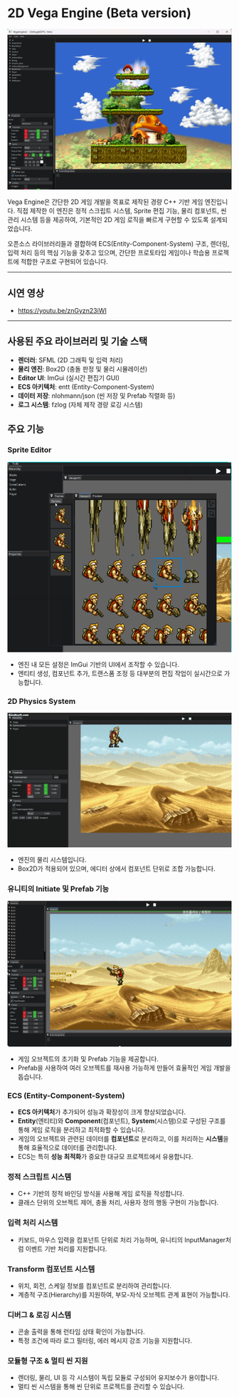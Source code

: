 # 2D Vega Engine (Beta version)
![GameEngine](./assets/GameEngine.png)

Vega Engine은 간단한 2D 게임 개발을 목표로 제작된 경량 C++ 기반 게임 엔진입니다.
직접 제작한 이 엔진은 정적 스크립트 시스템, Sprite 편집 기능, 물리 컴포넌트, 씬 관리 시스템 등을 제공하여,
기본적인 2D 게임 로직을 빠르게 구현할 수 있도록 설계되었습니다.

오픈소스 라이브러리들과 결합하여 ECS(Entity-Component-System) 구조, 렌더링, 입력 처리 등의 핵심 기능을 갖추고 있으며,
간단한 프로토타입 게임이나 학습용 프로젝트에 적합한 구조로 구현되어 있습니다.

---
## 시연 영상
- https://youtu.be/znGyzn23iWI

---
## 사용된 주요 라이브러리 및 기술 스택

- **렌더러**: SFML (2D 그래픽 및 입력 처리)
- **물리 엔진**: Box2D (충돌 판정 및 물리 시뮬레이션)
- **Editor UI**: ImGui (실시간 편집기 GUI)
- **ECS 아키텍처**: entt (Entity-Component-System)
- **데이터 저장**: nlohmann/json (씬 저장 및 Prefab 직렬화 등)
- **로그 시스템**: fzlog (자체 제작 경량 로깅 시스템)

## 주요 기능
### **Sprite Editor**
![Sprite Editor](./assets/SpriteEditor.png)
- 엔진 내 모든 설정은 ImGui 기반의 UI에서 조작할 수 있습니다.
- 엔티티 생성, 컴포넌트 추가, 트랜스폼 조정 등 대부분의 편집 작업이 실시간으로 가능합니다.

### **2D Physics System**
![2D Physics System](./assets/image1.gif)
- 엔진의 물리 시스템입니다.
- Box2D가 적용되어 있으며, 에디터 상에서 컴포넌트 단위로 조합 가능합니다.
  
### **유니티의 Initiate 및 Prefab 기능**
![Instantiate](./assets/Instantiate.png)
- 게임 오브젝트의 초기화 및 Prefab 기능을 제공합니다.
- Prefab을 사용하여 여러 오브젝트를 재사용 가능하게 만들어 효율적인 게임 개발을 돕습니다.

### **ECS (Entity-Component-System)**
- **ECS 아키텍처**가 추가되어 성능과 확장성이 크게 향상되었습니다.
- **Entity**(엔티티)와 **Component**(컴포넌트), **System**(시스템)으로 구성된 구조를 통해 게임 로직을 분리하고 최적화할 수 있습니다.
- 게임의 오브젝트와 관련된 데이터를 **컴포넌트**로 분리하고, 이를 처리하는 **시스템**을 통해 효율적으로 데이터를 관리합니다.
- ECS는 특히 **성능 최적화**가 중요한 대규모 프로젝트에서 유용합니다.

### **정적 스크립트 시스템**
- C++ 기반의 정적 바인딩 방식을 사용해 게임 로직을 작성합니다.
- 클래스 단위의 오브젝트 제어, 충돌 처리, 사용자 정의 행동 구현이 가능합니다.

### **입력 처리 시스템**
- 키보드, 마우스 입력을 컴포넌트 단위로 처리 가능하며, 유니티의 InputManager처럼 이벤트 기반 처리를 지원합니다.

### **Transform 컴포넌트 시스템**
- 위치, 회전, 스케일 정보를 컴포넌트로 분리하여 관리합니다.
- 계층적 구조(Hierarchy)를 지원하여, 부모-자식 오브젝트 관계 표현이 가능합니다.

### **디버그 & 로깅 시스템**
- 콘솔 출력을 통해 런타임 상태 확인이 가능합니다.
- 특정 조건에 따라 로그 필터링, 에러 메시지 강조 기능을 지원합니다.

### **모듈형 구조 & 멀티 씬 지원**
- 렌더링, 물리, UI 등 각 시스템이 독립 모듈로 구성되어 유지보수가 용이합니다.
- 멀티 씬 시스템을 통해 씬 단위로 프로젝트를 관리할 수 있습니다.
